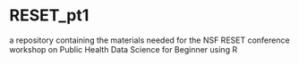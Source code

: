 # RESET_pt1
a repository containing the materials needed for the NSF RESET conference workshop on Public Health Data Science for Beginner using R
